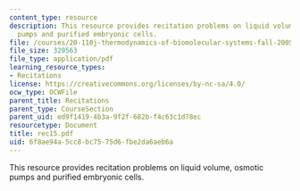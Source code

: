 ```yaml
---
content_type: resource
description: This resource provides recitation problems on liquid volume, osmotic
  pumps and purified embryonic cells.
file: /courses/20-110j-thermodynamics-of-biomolecular-systems-fall-2005/6f8ae94a5cc8bc7575d6fbe2da6aeb6a_rec15.pdf
file_size: 329563
file_type: application/pdf
learning_resource_types:
- Recitations
license: https://creativecommons.org/licenses/by-nc-sa/4.0/
ocw_type: OCWFile
parent_title: Recitations
parent_type: CourseSection
parent_uid: ed9f1419-4b3a-9f2f-682b-f4c63c1d78ec
resourcetype: Document
title: rec15.pdf
uid: 6f8ae94a-5cc8-bc75-75d6-fbe2da6aeb6a
---
```

This resource provides recitation problems on liquid volume, osmotic pumps and purified embryonic cells.